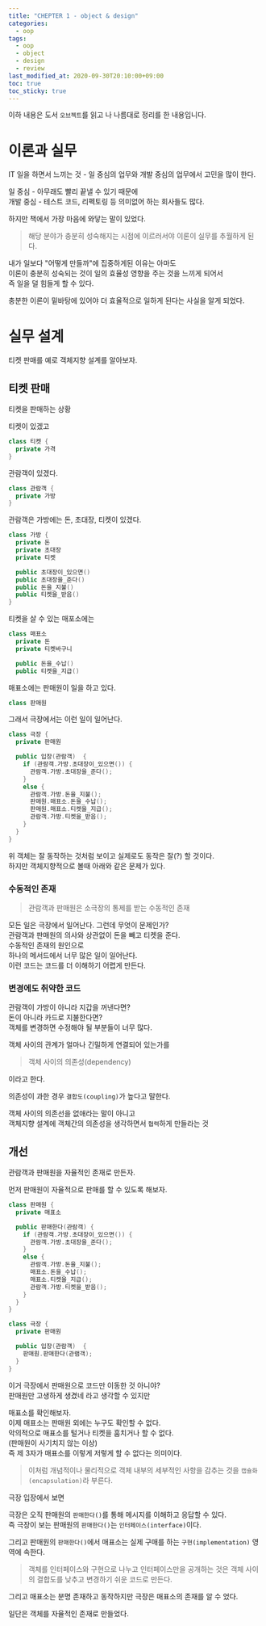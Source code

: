 ```yaml
---
title: "CHEPTER 1 - object & design"
categories: 
  - oop
tags:
  - oop
  - object
  - design
  - review
last_modified_at: 2020-09-30T20:10:00+09:00
toc: true
toc_sticky: true
---
```


이하 내용은 도서 `오브젝트`를 읽고 나 나름대로 정리를 한 내용입니다.  


# 이론과 실무

IT 일을 하면서 느끼는 것 - 일 중심의 업무와 개발 중심의 업무에서 고민을 많이 한다.  

일 중심 - 아무래도 빨리 끝낼 수 있기 때문에  
개발 중심 - 테스트 코드, 리펙토링 등 의미없어 하는 회사들도 많다.  

하지만 책에서 가장 마음에 와닿는 말이 있었다.  

> 해당 분야가 충분히 성숙해지는 시점에 이르러서야 이론이 실무를 추월하게 된다.  

내가 일보다 "어떻게 만들까"에 집중하게된 이유는 아마도  
이론이 충분히 성숙되는 것이 일의 효율성 영향을 주는 것을 느끼게 되어서  
즉 일을 덜 힘들게 할 수 있다.  

충분한 이론이 밑바탕에 있어야 더 효율적으로 일하게 된다는 사실을 알게 되었다.  

# 실무 설계

티켓 판매를 예로 객체지향 설계를 알아보자.


## 티켓 판매

티켓을 판매하는 상황

티켓이 있겠고
```java
class 티켓 {
  private 가격
}
```

관람객이 있겠다.
```java
class 관람객 {
  private 가방
}
```

관람객은 가방에는 돈, 초대장, 티켓이 있겠다.  
```java
class 가방 {
  private 돈
  private 초대장
  private 티켓

  public 초대장이_있으면()
  public 초대장을_준다()
  public 돈을_지불()
  public 티켓을_받음()
}
```

티켓을 살 수 있는 매포소에는
```java
class 매표소 
  private 돈
  private 티켓바구니

  public 돈을_수납()
  public 티켓을_지급()
```

매표소에는 판매원이 일을 하고 있다.
```java
class 판매원
```

그래서 극장에서는 이런 일이 일어난다.
```java
class 극장 {
  private 판매원

  public 입장(관람객)  {
    if (관람객.가방.초대장이_있으면()) {
      관람객.가방.초대장을_준다();
    } 
    else {
      관람객.가방.돈을_지불();
      판매원.매표소.돈을_수납();
      판매원.매표소.티켓을_지급();
      관람객.가방.티켓을_받음();
    }
  }
}
```

위 객체는 잘 동작하는 것처럼 보이고 실제로도 동작은 잘(?) 할 것이다.  
하지만 객체지향적으로 볼때 아래와 같은 문제가 있다.  


### 수동적인 존재

> 관람객과 판매원은 소극장의 통제를 받는 수동적인 존재

모든 일은 극장에서 일어난다. 그런데 무엇이 문제인가?  
관람객과 판매원의 의사와 상관없이 돈을 빼고 티켓을 준다.  
수동적인 존재의 원인으로  
하나의 메서드에서 너무 많은 일이 일어난다.  
이런 코드는 코드를 더 이해하기 어렵게 만든다.  


### 변경에도 취약한 코드

관람객이 가방이 아니라 지갑을 꺼낸다면?  
돈이 아니라 카드로 지불한다면?  
객체를 변경하면 수정해야 될 부분들이 너무 많다.  

객체 사이의 관계가 얼마나 긴밀하게 연결되어 있는가를  

> 객체 사이의 의존성(dependency)

이라고 한다.

의존성이 과한 경우 `결합도(coupling)`가 높다고 말한다.  

객체 사이의 의존선을 없애라는 말이 아니고  
객체지향 설계에 객체간의 의존성을 생각하면서 `협력`하게 만들라는 것  


## 개선

관람객과 판매원을 자율적인 존재로 만든자.

먼저 판매원이 자율적으로 판매를 할 수 있도록 해보자.
```java
class 판매원 {
  private 매표소

  public 판매한다(관람객) {
    if (관람객.가방.초대장이_있으면()) {
      관람객.가방.초대장을_준다();
    } 
    else {
      관람객.가방.돈을_지불();
      매표소.돈을_수납();
      매표소.티켓을_지급();
      관람객.가방.티켓을_받음();
    }
  }
}
```

```java
class 극장 {
  private 판매원

  public 입장(관람객)  {
    판매원.판매한다(관램객);
  }
}
```

이거 극장에서 판매원으로 코드만 이동한 것 아니야?  
판매원만 고생하게 생겼네 라고 생각할 수 있지만  

매표소를 확인해보자.  
이제 매표소는 판매원 외에는 누구도 확인할 수 없다.  
악의적으로 매표소를 털거나 티켓을 훔치거나 할 수 없다.  
(판매원이 사기치지 않는 이상)  
즉 제 3자가 매표소를 이렇게 저렇게 할 수 없다는 의미이다.  

> 이처럼 개념적이나 물리적으로 객체 내부의 세부적인 사항을 감추는 것을 `캡슐화(encapsulation)`라 부른다.  

극장 입장에서 보면  

극장은 오직 판매원의 `판매한다()`를 통해 메시지를 이해하고 응답할 수 있다.  
즉 극장이 보는 판매원의 `판매한다()`는 `인터페이스(interface)`이다.  

그리고 판매원의 `판매한다()`에서 매표소는 실제 구매를 하는 `구현(implementation)` 영역에 속한다.  

> 객체를 인터페이스와 구현으로 나누고 인터페이스만을 공개하는 것은 객체 사이의 결합도를 낮추고 변경하기 쉬운 코드로 만든다.

그리고 매표소는 분명 존재하고 동작하지만 극장은 매표소의 존재를 알 수 었다.  

일단은 객체를 자율적인 존재로 만들었다.  
